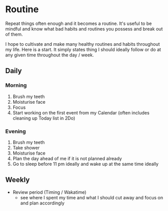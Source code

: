 # Routine
Repeat things often enough and it becomes a routine. It's useful to be mindful and know what bad habits and routines you possess and break out of them. 

I hope to cultivate and make many healthy routines and habits throughout my life. Here is a start. It simply states thing I should ideally follow or do at any given time throughout the day / week.

## Daily
### Morning
1. Brush my teeth
2. Moisturise face
3. Focus 
4. Start working on the first event from my Calendar (often includes cleaning up Today list in 2Do)

### Evening
1. Brush my teeth
2. Take shower 
3. Moisturise face
4. Plan the day ahead of me if it is not planned already
5. Go to sleep before 11 pm ideally and wake up at the same time ideally

## Weekly
- Review period (Timing / Wakatime)
	- see where I spent my time and what I should cut away and focus on and plan accordingly